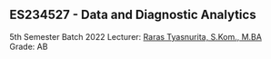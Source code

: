 ## ES234527 - Data and Diagnostic Analytics

5th Semester Batch 2022
Lecturer: [Raras Tyasnurita, S.Kom., M.BA](https://www.its.ac.id/si/profil-raras-tyasnurita/)  
Grade: AB